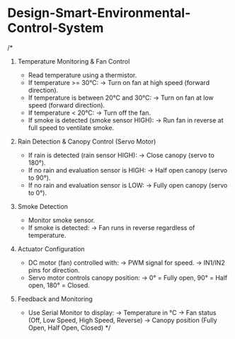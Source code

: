 # Design-Smart-Environmental-Control-System
/*
  1. Temperature Monitoring & Fan Control
     - Read temperature using a thermistor.
     - If temperature >= 30°C:
         -> Turn on fan at high speed (forward direction).
     - If temperature is between 20°C and 30°C:
         -> Turn on fan at low speed (forward direction).
     - If temperature < 20°C:
         -> Turn off the fan.
     - If smoke is detected (smoke sensor HIGH):
         -> Run fan in reverse at full speed to ventilate smoke.

  2. Rain Detection & Canopy Control (Servo Motor)
     - If rain is detected (rain sensor HIGH):
         -> Close canopy (servo to 180°).
     - If no rain and evaluation sensor is HIGH:
         -> Half open canopy (servo to 90°).
     - If no rain and evaluation sensor is LOW:
         -> Fully open canopy (servo to 0°).

  3. Smoke Detection
     - Monitor smoke sensor.
     - If smoke is detected:
         -> Fan runs in reverse regardless of temperature.

  4. Actuator Configuration
     - DC motor (fan) controlled with:
         -> PWM signal for speed.
         -> IN1/IN2 pins for direction.
     - Servo motor controls canopy position:
         -> 0° = Fully open, 90° = Half open, 180° = Closed.

  5. Feedback and Monitoring
     - Use Serial Monitor to display:
         -> Temperature in °C
         -> Fan status (Off, Low Speed, High Speed, Reverse)
         -> Canopy position (Fully Open, Half Open, Closed)
*/

